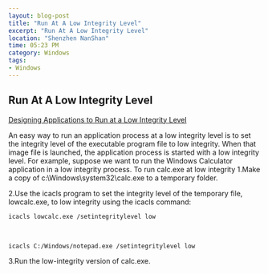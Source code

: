 ```yaml
---
layout: blog-post
title: "Run At A Low Integrity Level"
excerpt: "Run At A Low Integrity Level"
location: "Shenzhen NanShan"
time: 05:23 PM
category: Windows
tags:
- Windows
---
```


## Run At A Low Integrity Level ##

[Designing Applications to Run at a Low Integrity Level](http://msdn.microsoft.com/en-us/library/bb625960.aspx)

An easy way to run an application process at a low integrity level is to set the integrity level of the executable program file to low integrity. When that image file is launched, the application process is started with a low integrity level. For example, suppose we want to run the Windows Calculator application in a low integrity process.
To run calc.exe at low integrity 
1.Make a copy of c:\Windows\system32\calc.exe to a temporary folder.

2.Use the icacls program to set the integrity level of the temporary file, lowcalc.exe, to low integrity using the icacls command:

    icacls lowcalc.exe /setintegritylevel low 
</BR>

	icacls C:/Windows/notepad.exe /setintegritylevel low
	
3.Run the low-integrity version of calc.exe.
